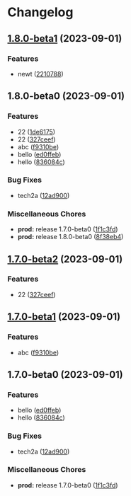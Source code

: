 # Changelog

## [1.8.0-beta1](https://github.com/kalosisz/rel3/compare/v1.8.0-beta0...v1.8.0-beta1) (2023-09-01)


### Features

* newt ([2210788](https://github.com/kalosisz/rel3/commit/22107887f4fe19e0e13622bff9009bad9aecc49c))

## 1.8.0-beta0 (2023-09-01)


### Features

* 22 ([1de6175](https://github.com/kalosisz/rel3/commit/1de6175940064b6aa5cd08009bd68e6726ea5492))
* 22 ([327ceef](https://github.com/kalosisz/rel3/commit/327ceefcc2f7d3cb51dc34b62b2b942192a1af78))
* abc ([f9310be](https://github.com/kalosisz/rel3/commit/f9310be83f7d82389993066b52122aab955c2a48))
* bello ([ed0ffeb](https://github.com/kalosisz/rel3/commit/ed0ffeba0d156c26fd804bcd4aa235b12d80f1e2))
* hello ([836084c](https://github.com/kalosisz/rel3/commit/836084cd4b854f161a66f1c6e3607d72509bf825))


### Bug Fixes

* tech2a ([12ad900](https://github.com/kalosisz/rel3/commit/12ad90086486f2e0a85a57a2376cc90b730620f5))


### Miscellaneous Chores

* **prod:** release 1.7.0-beta0 ([1f1c3fd](https://github.com/kalosisz/rel3/commit/1f1c3fd9c64323c3e24e48df7645c3e945e23224))
* **prod:** release 1.8.0-beta0 ([8f38eb4](https://github.com/kalosisz/rel3/commit/8f38eb4dd69b9429e597ac8e04bbed8119960bda))

## [1.7.0-beta2](https://github.com/kalosisz/rel3/compare/test/v1.7.0-beta1...test/v1.7.0-beta2) (2023-09-01)


### Features

* 22 ([327ceef](https://github.com/kalosisz/rel3/commit/327ceefcc2f7d3cb51dc34b62b2b942192a1af78))

## [1.7.0-beta1](https://github.com/kalosisz/rel3/compare/test/v1.7.0-beta0...test/v1.7.0-beta1) (2023-09-01)


### Features

* abc ([f9310be](https://github.com/kalosisz/rel3/commit/f9310be83f7d82389993066b52122aab955c2a48))

## 1.7.0-beta0 (2023-09-01)


### Features

* bello ([ed0ffeb](https://github.com/kalosisz/rel3/commit/ed0ffeba0d156c26fd804bcd4aa235b12d80f1e2))
* hello ([836084c](https://github.com/kalosisz/rel3/commit/836084cd4b854f161a66f1c6e3607d72509bf825))


### Bug Fixes

* tech2a ([12ad900](https://github.com/kalosisz/rel3/commit/12ad90086486f2e0a85a57a2376cc90b730620f5))


### Miscellaneous Chores

* **prod:** release 1.7.0-beta0 ([1f1c3fd](https://github.com/kalosisz/rel3/commit/1f1c3fd9c64323c3e24e48df7645c3e945e23224))
